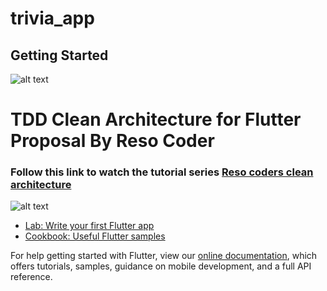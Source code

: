 # trivia_app


## Getting Started
![alt text](https://blog.cleancoder.com/uncle-bob/images/2012-08-13-the-clean-architecture/CleanArchitecture.jpg)

# TDD Clean Architecture for Flutter Proposal By Reso Coder
### Follow this link to watch the tutorial series [Reso coders clean architecture](https://resocoder.com/flutter-clean-architecture-tdd/)

![alt text](https://i0.wp.com/resocoder.com/wp-content/uploads/2019/08/Clean-Architecture-Flutter-Diagram.png?w=556&ssl=1)

- [Lab: Write your first Flutter app](https://flutter.dev/docs/get-started/codelab)
- [Cookbook: Useful Flutter samples](https://flutter.dev/docs/cookbook)

For help getting started with Flutter, view our
[online documentation](https://flutter.dev/docs), which offers tutorials,
samples, guidance on mobile development, and a full API reference.
